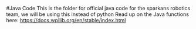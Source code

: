 #Java Code
This is the folder for official java code for the sparkans robotics team, we will be using this instead of python
Read up on the Java functions here: https://docs.wpilib.org/en/stable/index.html
